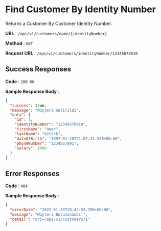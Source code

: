 # Find Customer By Identity Number

Returns a Customer By Customer Identity Number.

**URL** : `/api/v1/customers/name/{identityNumber}`

**Method** : `GET`

**Request URL** : `/api/v1/customers/identityNumber/12345678910`

## Success Responses

**Code** : `200 OK`

**Sample Response Body** :

```json
{
  "success": true,
  "message": "Müşteri Getirildi",
  "data": {
    "id": 1,
    "identityNumber": "12345678910",
    "firstName": "ömer",
    "lastName": "öztürk",
    "dateOfBirth": "1997-01-28T21:07:31.520+00:00",
    "phoneNumber": "1234567891",
    "salary": 8000
  }
}
```

## Error Responses

**Code** : `404`

**Sample Response Body** :

```json
{
  "errorDate": "2022-01-28T20:42:55.700+00:00",
  "message": "Müşteri Bulunanamdı!",
  "detail": "uri=/api/v1/customers/1"
}
```